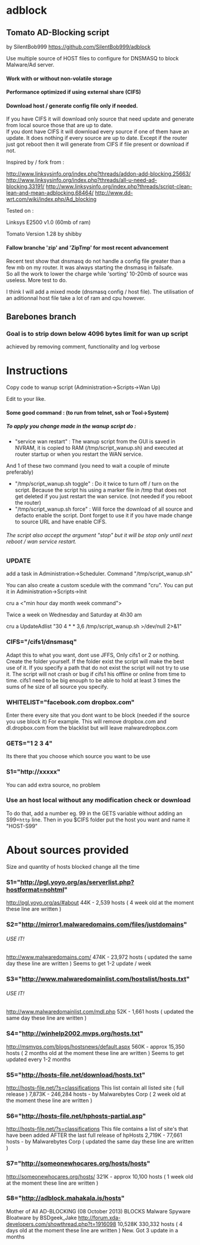 adblock
=======
##  Tomato AD-Blocking script
by SilentBob999 https://github.com/SilentBob999/adblock


Use multiple source of HOST files to configure for DNSMASQ to block Malware/Ad server.

#### Work with or without non-volatile storage

#### Performance optimized if using external share (CIFS)

#### Download host / generate config file only if needed.  
If you have CIFS it will download only source that need update and generate from local source those that are up to date.  
If you dont have CIFS it will download every source if one of them have an update.
It does nothing if every source are up to date. Except if the router just got reboot then it will generate from CIFS if file present or download if not.


Inspired by / fork from :

  http://www.linksysinfo.org/index.php?threads/addon-add-blocking.25663/
  http://www.linksysinfo.org/index.php?threads/all-u-need-ad-blocking.33191/
  http://www.linksysinfo.org/index.php?threads/script-clean-lean-and-mean-adblocking.68464/
  http://www.dd-wrt.com/wiki/index.php/Ad_blocking


Tested on :

  Linksys E2500 v1.0 (60mb of ram)
  
  Tomato Version 1.28 by shibby
  
#### Fallow branche 'zip' and 'ZipTmp' for most recent advancement
  Recent test show that dnsmasq do not handle a config file greater than a few mb on my router. 
  It was always starting the dnsmasq in failsafe.  
  So all the work to lower the charge while 'sorting' 10-20mb of source was useless.
  More test to do.
  
  I think I will add a mixed mode (dnsmasq config / host file).
  The utilisation of an aditionnal host file take a lot of ram and cpu however.
  
 
## Barebones branch
### Goal is to strip down below 4096 bytes limit for wan up script
achieved by removing comment, functionality and log verbose





# Instructions
Copy code to wanup script (Administration->Scripts->Wan Up)

Edit to your like.

#### Some good command :  (to run from telnet, ssh or Tool->System)
#####  To apply you change made in the wanup script do :
+ "service wan restart"   :   The wanup script from the GUI is saved in NVRAM, it is copied to RAM (/tmp/script_wanup.sh) and executed at router startup or when you restart the WAN service.
 
And 1 of these two command (you need to wait a couple of minute preferably)
+ "/tmp/script_wanup.sh toggle"   :   Do it twice to turn off / turn on the script. Because the script his using a marker file in /tmp that does not get deleted if you just restart the wan service. (not needed if you reboot the router)
+ "/tmp/script_wanup.sh force"   :   Will force the download of all source and defacto enable the script.  Dont forget to use it if you have made change to source URL and have enable CIFS.


###### The script also accept the argument "stop" but it will be stop only until next reboot / wan service restart.

### UPDATE
add a task in Administration->Scheduler.
 Command "/tmp/script_wanup.sh"
 
You can also create a custom scedule with the command "cru".  You can put it in Administration->Scripts->Init

cru a <unique id> <"min hour day month week command">

Twice a week on Wednesday and Saturday at 4h30 am

cru a UpdateAdlist "30 4 * * 3,6  /tmp/script_wanup.sh >/dev/null 2>&1"


### CIFS="/cifs1/dnsmasq" 
 Adapt this to what you want, dont use JFFS, Only cifs1 or 2 or nothing.
 Create the folder yourself.
 If the folder exist the script will make the best use of it.
 If you specify a path that do not exist the script will not try to use it.
 The script will not crash or bug if cifs1 his offline or online from time to time.
 cifs1 need to be big enouph to be able to hold at least 3 times the sums of he size of all source you specify.
 
### WHITELIST="facebook.com dropbox.com"
 Enter there every site that you dont want to be block (needed if the source you use block it)
 For example. This will remove dropbox.com and dl.dropbox.com from the blacklist but will leave malwaredropbox.com 
 
### GETS="1 2 3 4"
 Its there that you choose which source you want to be use

### S1="http://xxxxx"  
 You can add extra source, no problem

### Use an host local without any modification check or download
  To do that, add a number eg. 99 in the GETS variable without adding an S99=`http` line.
  Then in you $CIFS folder put the host you want and name it "HOST-S99"
  
# About sources provided
Size and quantity of hosts blocked change all the time
### S1="http://pgl.yoyo.org/as/serverlist.php?hostformat=nohtml" 
http://pgl.yoyo.org/as/#about
44K - 2,539 hosts
( 4 week old at the moment these line are written )

### S2="http://mirror1.malwaredomains.com/files/justdomains" 
###### USE IT!
http://www.malwaredomains.com/
474K - 23,972 hosts
( updated the same day these line are written ) Seems to get 1-2 update / week

### S3="http://www.malwaredomainlist.com/hostslist/hosts.txt" 
###### USE IT!
http://www.malwaredomainlist.com/mdl.php
52K - 1,661 hosts
( updated the same day these line are written )

### S4="http://winhelp2002.mvps.org/hosts.txt" 
http://msmvps.com/blogs/hostsnews/default.aspx
560K - approx 15,350 hosts
( 2 months old at the moment these line are written ) Seems to get updated every 1-2 months

### S5="http://hosts-file.net/download/hosts.txt" 
http://hosts-file.net/?s=classifications
This list contain all listed site ( full release )
7,873K - 246,284 hosts - by Malwarebytes Corp
( 2 week old at the moment these line are written )

### S6="http://hosts-file.net/hphosts-partial.asp" 
http://hosts-file.net/?s=classifications
This file contains a list of site's that have been added AFTER the last full release of hpHosts
2,719K - 77,661 hosts - by Malwarebytes Corp
( updated the same day these line are written )

### S7="http://someonewhocares.org/hosts/hosts" 
http://someonewhocares.org/hosts/
321K - approx 10,100 hosts
( 1 week old at the moment these line are written )

### S8="http://adblock.mahakala.is/hosts" 
Mother of All AD-BLOCKING (08 October 2013) BLOCKS Malware Spyware Bloatware by BSDgeek_Jake
http://forum.xda-developers.com/showthread.php?t=1916098
10,528K  330,332 hosts
( 4 days old at the moment these line are written ) New. Got 3 update in a months

